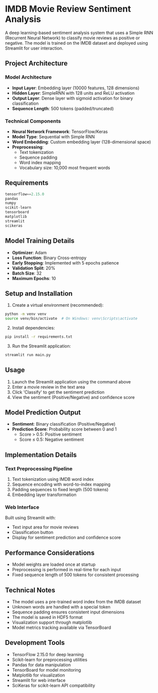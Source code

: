 # IMDB Movie Review Sentiment Analysis

A deep learning-based sentiment analysis system that uses a Simple RNN (Recurrent Neural Network) to classify movie reviews as positive or negative. The model is trained on the IMDB dataset and deployed using Streamlit for user interaction.

## Project Architecture

### Model Architecture
- **Input Layer**: Embedding layer (10000 features, 128 dimensions)
- **Hidden Layer**: SimpleRNN with 128 units and ReLU activation
- **Output Layer**: Dense layer with sigmoid activation for binary classification
- **Sequence Length**: 500 tokens (padded/truncated)

### Technical Components
- **Neural Network Framework**: TensorFlow/Keras
- **Model Type**: Sequential with Simple RNN
- **Word Embedding**: Custom embedding layer (128-dimensional space)
- **Preprocessing**: 
  - Text tokenization
  - Sequence padding
  - Word index mapping
  - Vocabulary size: 10,000 most frequent words

## Requirements
```python
tensorflow==2.15.0
pandas
numpy
scikit-learn
tensorboard
matplotlib
streamlit
scikeras
```


## Model Training Details
- **Optimizer**: Adam
- **Loss Function**: Binary Cross-entropy
- **Early Stopping**: Implemented with 5 epochs patience
- **Validation Split**: 20%
- **Batch Size**: 32
- **Maximum Epochs**: 10

## Setup and Installation

1. Create a virtual environment (recommended):
```bash
python -m venv venv
source venv/bin/activate  # On Windows: venv\Scripts\activate
```

2. Install dependencies:
```bash
pip install -r requirements.txt
```

3. Run the Streamlit application:
```bash
streamlit run main.py
```

## Usage

1. Launch the Streamlit application using the command above
2. Enter a movie review in the text area
3. Click 'Classify' to get the sentiment prediction
4. View the sentiment (Positive/Negative) and confidence score

## Model Prediction Output
- **Sentiment**: Binary classification (Positive/Negative)
- **Prediction Score**: Probability score between 0 and 1
  - Score > 0.5: Positive sentiment
  - Score ≤ 0.5: Negative sentiment

## Implementation Details

### Text Preprocessing Pipeline
1. Text tokenization using IMDB word index
2. Sequence encoding with word-to-index mapping
3. Padding sequences to fixed length (500 tokens)
4. Embedding layer transformation

### Web Interface
Built using Streamlit with:
- Text input area for movie reviews
- Classification button
- Display for sentiment prediction and confidence score

## Performance Considerations
- Model weights are loaded once at startup
- Preprocessing is performed in real-time for each input
- Fixed sequence length of 500 tokens for consistent processing

## Technical Notes
- The model uses a pre-trained word index from the IMDB dataset
- Unknown words are handled with a special token
- Sequence padding ensures consistent input dimensions
- The model is saved in HDF5 format
- Visualization support through matplotlib
- Model metrics tracking available via TensorBoard

## Development Tools
- TensorFlow 2.15.0 for deep learning
- Scikit-learn for preprocessing utilities
- Pandas for data manipulation
- TensorBoard for model monitoring
- Matplotlib for visualization
- Streamlit for web interface
- SciKeras for scikit-learn API compatibility

